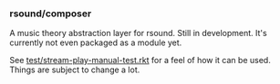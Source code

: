 ### rsound/composer

A music theory abstraction layer for rsound.  Still in development. 
It's currently not even packaged as a module yet.

See [test/stream-play-manual-test.rkt](https://github.com/benoid/RSound/blob/master/rsound/composer/test/stream-play-manual-test.rkt) for a 
feel of how it can be used.  Things are subject to change a lot.
